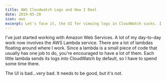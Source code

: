 ```yaml
---
title: AWS Cloudwatch Logs and How I Deal
date: 2019-05-20
icon: aws
excerpt: Let's face it, the UI for viewing logs in CloudWatch sucks. I'm going to tell you how I cope.
---
```


I've just started working with Amazon Web Services. A lot of my day-to-day work now involves the AWS Lambda service. There are a lot of lambdas floating around where I work. Since a lambda is a small piece of code that usually has one job to do, you're encouraged to have a lot of them. Each little lambda sends its logs into CloudWatch by default, so I have to spend some time there.

The UI is bad...very bad. It needs to be good, but it's not.
